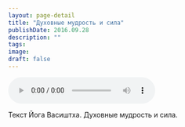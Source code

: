 ```yaml
---
layout: page-detail
title: "Духовные мудрость и сила"
publishDate: 2016.09.28
description: ""
tags:
image:
draft: false
---
```


<audio title="2016.09.28 - Духовные мудрость и сила.mp3" src="/upload/iblock/865/8650a1c81aeebbab713af6e0e9de0445.mp3" controls=""></audio>

 Текст Йога Васиштха. Духовные мудрость и сила. 

  
